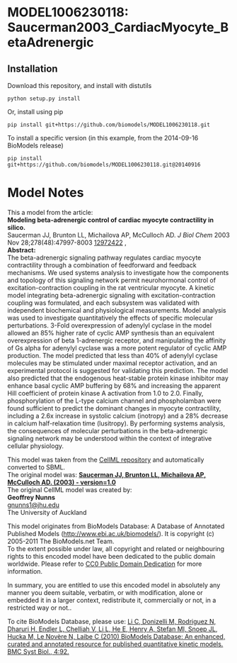 # MODEL1006230118: Saucerman2003_CardiacMyocyte_BetaAdrenergic

## Installation

Download this repository, and install with distutils

`python setup.py install`

Or, install using pip

`pip install git+https://github.com/biomodels/MODEL1006230118.git`

To install a specific version (in this example, from the 2014-09-16 BioModels release)

`pip install git+https://github.com/biomodels/MODEL1006230118.git@20140916`


# Model Notes


This a model from the article:  
**Modeling beta-adrenergic control of cardiac myocyte contractility in silico.**   
Saucerman JJ, Brunton LL, Michailova AP, McCulloch AD. _J Biol Chem_ 2003 Nov
28;278(48):47997-8003 [12972422](http://www.ncbi.nlm.nih.gov/pubmed/12972422)
,  
**Abstract:**   
The beta-adrenergic signaling pathway regulates cardiac myocyte contractility
through a combination of feedforward and feedback mechanisms. We used systems
analysis to investigate how the components and topology of this signaling
network permit neurohormonal control of excitation-contraction coupling in the
rat ventricular myocyte. A kinetic model integrating beta-adrenergic signaling
with excitation-contraction coupling was formulated, and each subsystem was
validated with independent biochemical and physiological measurements. Model
analysis was used to investigate quantitatively the effects of specific
molecular perturbations. 3-Fold overexpression of adenylyl cyclase in the
model allowed an 85% higher rate of cyclic AMP synthesis than an equivalent
overexpression of beta 1-adrenergic receptor, and manipulating the affinity of
Gs alpha for adenylyl cyclase was a more potent regulator of cyclic AMP
production. The model predicted that less than 40% of adenylyl cyclase
molecules may be stimulated under maximal receptor activation, and an
experimental protocol is suggested for validating this prediction. The model
also predicted that the endogenous heat-stable protein kinase inhibitor may
enhance basal cyclic AMP buffering by 68% and increasing the apparent Hill
coefficient of protein kinase A activation from 1.0 to 2.0. Finally,
phosphorylation of the L-type calcium channel and phospholamban were found
sufficient to predict the dominant changes in myocyte contractility, including
a 2.6x increase in systolic calcium (inotropy) and a 28% decrease in calcium
half-relaxation time (lusitropy). By performing systems analysis, the
consequences of molecular perturbations in the beta-adrenergic signaling
network may be understood within the context of integrative cellular
physiology.

This model was taken from the [CellML
repository](http://www.cellml.org/models) and automatically converted to SBML.  
The original model was: [ **Saucerman JJ, Brunton LL, Michailova AP, McCulloch
AD. (2003) - version=1.0**
](http://models.cellml.org/exposure/5ccd8c5829be3343ba11203393cb1501)  
The original CellML model was created by:  
**Geoffrey Nunns**   
gnunns1@jhu.edu  
The University of Auckland  

This model originates from BioModels Database: A Database of Annotated
Published Models (http://www.ebi.ac.uk/biomodels/). It is copyright (c)
2005-2011 The BioModels.net Team.  
To the extent possible under law, all copyright and related or neighbouring
rights to this encoded model have been dedicated to the public domain
worldwide. Please refer to [CC0 Public Domain
Dedication](http://creativecommons.org/publicdomain/zero/1.0/) for more
information.

In summary, you are entitled to use this encoded model in absolutely any
manner you deem suitable, verbatim, or with modification, alone or embedded it
in a larger context, redistribute it, commercially or not, in a restricted way
or not..  
  
To cite BioModels Database, please use: [Li C, Donizelli M, Rodriguez N,
Dharuri H, Endler L, Chelliah V, Li L, He E, Henry A, Stefan MI, Snoep JL,
Hucka M, Le Novère N, Laibe C (2010) BioModels Database: An enhanced, curated
and annotated resource for published quantitative kinetic models. BMC Syst
Biol., 4:92.](http://www.ncbi.nlm.nih.gov/pubmed/20587024)


